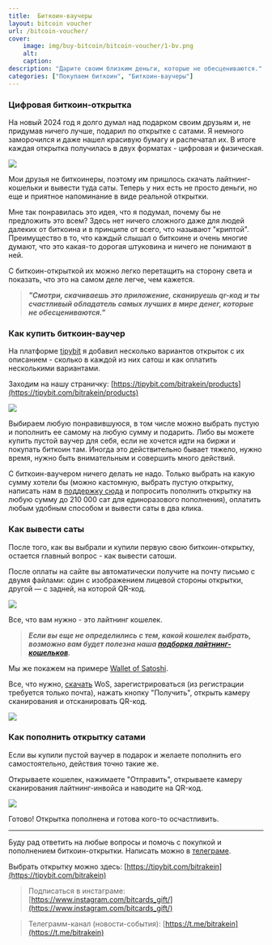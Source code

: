 ```yaml
---
title:  Биткоин-ваучеры
layout: bitcoin voucher
url: /bitcoin-voucher/
cover:
    image: img/buy-bitcoin/bitcoin-voucher/1-bv.png
    alt: 
    caption: 
description: "Дарите своим близким деньги, которые не обесцениваются."
categories: ["Покупаем биткоин", "Биткоин-ваучеры"]
---
```


### <h3>Цифровая биткоин-открытка</h3>

На новый 2024 год я долго думал над подарком своим друзьям и, не придумав ничего лучше, подарил по открытке с сатами. Я немного заморочился и даже нашел красивую бумагу и распечатал их. В итоге каждая открытка получилась в двух форматах - цифровая и физическая. 

![](/img/buy-bitcoin/bitcoin-voucher/giftcards24.png "")

Мои друзья не биткоинеры, поэтому им пришлось скачать лайтнинг-кошельки и вывести туда саты. Теперь у них есть не просто деньги, но еще и приятное напоминание в виде реальной открытки.

Мне так понравилась это идея, что я подумал, почему бы не предложить это всем? Здесь нет ничего сложного даже для людей далеких от биткоина и в принципе от всего, что называют "криптой". Преимущество в то, что каждый слышал о биткоине и очень многие думают, что это какая-то дорогая штуковина и ничего не понимают в ней. 

С биткоин-открыткой их можно легко перетащить на сторону света и показать, что это на самом деле легче, чем кажется.

> ***"Смотри, скачиваешь это приложение, сканируешь qr-код и ты счастливый обладатель самых лучших в мире денег, которые не обесцениваются."***

### <h3>Как купить биткоин-ваучер</h3>

На платформе [tipybit](https://tipybit.com/) я добавил несколько вариантов открыток с их описанием - сколько в каждой из них сатош и как оплатить несколькими вариантами.

Заходим на нашу страничку: [https://tipybit.com/bitrakein/products](https://tipybit.com/bitrakein/products)

![](/img/buy-bitcoin/bitcoin-voucher/tipybit-products.png "")

Выбираем любую понравившуюся, в том числе можно выбрать пустую и пополнить ее самому на любую сумму и подарить. Либо вы можете купить пустой ваучер для себя, если не хочется идти на биржи и покупать биткоин там. Иногда это действительно бывает тяжело, нужно время, нужно быть внимательным и совершить много действий. 

С биткоин-ваучером ничего делать не надо. Только выбрать на какую сумму хотели бы (можно кастомную, выбрать пустую открытку, написать нам в [поддержку сюда](https://t.me/itsmegrgrm) и попросить пополнить открытку на любую сумму до 210 000 сат для единоразового пополнения), оплатить любым удобным способом и вывести саты в два клика.

### <h3>Как вывести саты</h3>

После того, как вы выбрали и купили первую свою биткоин-открытку, остается главный вопрос - как вывести сатоши.

После оплаты на сайте вы автоматически получите на почту письмо с двумя файлами: один с изображением лицевой стороны открытки, другой — с задней, на которой QR-код.

![](/img/buy-bitcoin/bitcoin-voucher/card-bv1.png "")

Все, что вам нужно - это лайтнинг кошелек.

>***Если вы еще не определились с тем, какой кошелек выбрать, возможно вам будет полезна наша [подборка лайтнинг-кошельков](/lightning-kosheljki/).***

Мы же покажем на примере [Wallet of Satoshi](https://www.walletofsatoshi.com/).

Все, что нужно, [скачать](https://www.walletofsatoshi.com/) WoS, зарегистрироваться (из регистрации требуется только почта), нажать кнопку "Получить", открыть камеру сканирования и отсканировать QR-код.

![](/img/buy-bitcoin/bitcoin-voucher/havefun-bv.png "")

### <h3>Как пополнить открытку сатами</h3>

Если вы купили пустой ваучер в подарок и желаете пополнить его самостоятельно, действия точно такие же.

Открываете кошелек, нажимаете "Отправить", открываете камеру сканирования лайтнинг-инвойса и наводите на QR-код. 

![](/img/buy-bitcoin/bitcoin-voucher/fund-bv.png "")

Готово! Открытка пополнена и готова кого-то осчастливить.

-----

Буду рад ответить на любые вопросы и помочь с покупкой и пополнением биткоин-открытки. Написать можно в [телеграме](https://t.me/itsmegrgrm).

Выбрать открытку можно здесь: [https://tipybit.com/bitrakein](https://tipybit.com/bitrakein)

> Подписаться в инстаграме: [https://www.instagram.com/bitcards_gift/](https://www.instagram.com/bitcards_gift/)

> Телеграмм-канал (новости-события): [https://t.me/bitrakein](https://t.me/bitrakein)